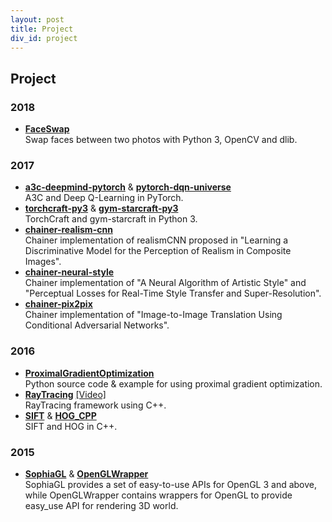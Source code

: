 ```yaml
---
layout: post
title: Project
div_id: project
---
```


## Project
### 2018
* **[FaceSwap](https://github.com/wuhuikai/FaceSwap)**    
  Swap faces between two photos with Python 3, OpenCV and dlib.

### 2017
* **[a3c-deepmind-pytorch](https://github.com/wuhuikai/a3c-deepmind-pytorch)** & **[pytorch-dqn-universe](https://github.com/wuhuikai/pytorch-dqn-universe)**        
  A3C and Deep Q-Learning in PyTorch.
* **[torchcraft-py3](https://github.com/wuhuikai/torchcraft-py3)** & **[gym-starcraft-py3](https://github.com/wuhuikai/gym-starcraft-py3)**   
  TorchCraft and gym-starcraft in Python 3.
* **[chainer-realism-cnn](https://github.com/wuhuikai/chainer-realism-cnn)**    
  Chainer implementation of realismCNN proposed in "Learning a Discriminative Model for the Perception of Realism in Composite Images".
* **[chainer-neural-style](https://github.com/wuhuikai/chainer-neural-style)**    
  Chainer implementation of "A Neural Algorithm of Artistic Style" and "Perceptual Losses for Real-Time Style Transfer and Super-Resolution".
* **[chainer-pix2pix](https://github.com/wuhuikai/chainer-pix2pix)**   
  Chainer implementation of "Image-to-Image Translation Using Conditional Adversarial Networks".

### 2016
* **[ProximalGradientOptimization](https://github.com/wuhuikai/ProximalGradientOptimization)**    
  Python source code & example for using proximal gradient optimization.
* **[RayTracing](https://github.com/wuhuikai/RayTracing)** [[Video]](http://v.youku.com/v_show/id_XMTU3MTE3NzI4NA==.html?spm=a2h3j.8428770.3416059.1)       
  RayTracing framework using C++.   
* **[SIFT](https://github.com/wuhuikai/SIFT)** & **[HOG_CPP](https://github.com/wuhuikai/HOG_CPP)**     
  SIFT and HOG in C++.

### 2015
* **[SophiaGL](https://github.com/wuhuikai/SophiaGL)** & **[OpenGLWrapper](https://github.com/wuhuikai/OpenGLWrapper)**   
  SophiaGL provides a set of easy-to-use APIs for OpenGL 3 and above, while OpenGLWrapper contains wrappers for OpenGL to provide easy_use API for rendering 3D world.
